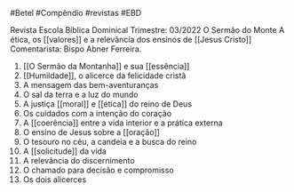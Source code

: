 #Betel #Compêndio #revistas #EBD 

Revista Escola Bíblica Dominical
Trimestre: 03/2022
O Sermão do Monte
A ética, os [[valores]] e a relevância dos ensinos de [[Jesus Cristo]]
Comentarista: Bispo Abner Ferreira.

1. [[O Sermão da Montanha]] e sua [[essência]]
2. [[Humildade]], o alicerce da felicidade cristã
3. A mensagem das bem-aventuranças
4. O sal da terra e a luz do mundo
5. A justiça [[moral]] e [[ética]] do reino de Deus
6. Os cuidados com a intenção do coração
7. A [[coerência]] entre a vida interior e a prática externa
8. O ensino de Jesus sobre a [[oração]]
9. O tesouro no céu, a candeia e a busca do reino
10. A [[solicitude]] da vida
11. A relevância do discernimento
12. O chamado para decisão e compromisso
13. Os dois alicerces
